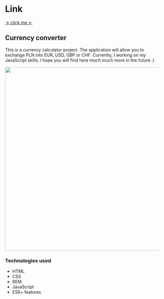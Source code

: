 # Link
[-> click me <-](https://marta-tomczak.github.io/Currency-converter/)

## Currency converter

This is a currency calculator project.  The application will allow you to exchange PLN into EUR, USD, GBP or CHF.
Currently, I working on my JavaScript skills, I hope you will find here much much more in the future :)

<img src="https://github.com/marta-tomczak/Currency-converter/commit/424013c3ce322462586fda5d063f5886ec483e42" width="600"/>

### Technologies used
-	HTML
-	CSS
-	BEM
-	JavaScript
-	ES6+ features
